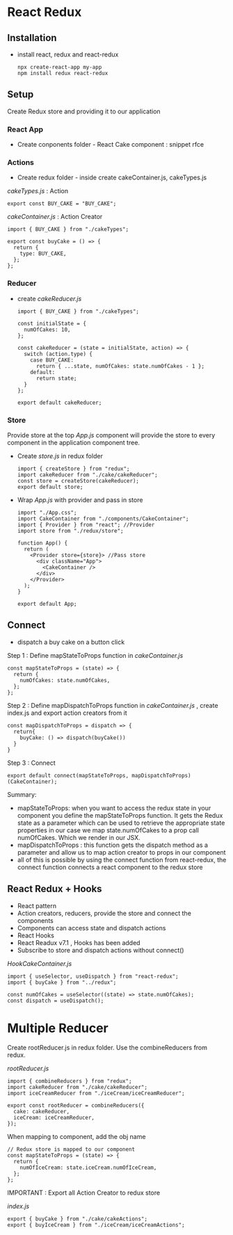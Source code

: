 # React Redux

## Installation

- install react, redux and react-redux

      npx create-react-app my-app
      npm install redux react-redux

## Setup

Create Redux store and providing it to our application

### React App

- Create conponents folder - React Cake component : snippet rfce

### Actions

- Create redux folder - inside create cakeContainer.js, cakeTypes.js

_cakeTypes.js_ : Action

    export const BUY_CAKE = "BUY_CAKE";

_cakeContainer.js_ : Action Creator

    import { BUY_CAKE } from "./cakeTypes";

    export const buyCake = () => {
      return {
        type: BUY_CAKE,
      };
    };

### Reducer

- create _cakeReducer.js_

      import { BUY_CAKE } from "./cakeTypes";

      const initialState = {
        numOfCakes: 10,
      };

      const cakeReducer = (state = initialState, action) => {
        switch (action.type) {
          case BUY_CAKE:
            return { ...state, numOfCakes: state.numOfCakes - 1 };
          default:
            return state;
        }
      };

      export default cakeReducer;

### Store

Provide store at the top _App.js_ component will provide the store to every component in the application component tree.

- Create _store.js_ in redux folder

      import { createStore } from "redux";
      import cakeReducer from "./cake/cakeReducer";
      const store = createStore(cakeReducer);
      export default store;

- Wrap _App.js_ with provider and pass in store

      import "./App.css";
      import CakeContainer from "./components/CakeContainer";
      import { Provider } from "react"; //Provider
      import store from "./redux/store";

      function App() {
        return (
          <Provider store={store}> //Pass store
            <div className="App">
              <CakeContainer />
            </div>
          </Provider>
        );
      }

      export default App;

## Connect

- dispatch a buy cake on a button click

Step 1 : Define mapStateToProps function in _cakeContainer.js_

    const mapStateToProps = (state) => {
      return {
        numOfCakes: state.numOfCakes,
      };
    };

Step 2 : Define mapDispatchToProps function in _cakeContainer.js_ , create index.js and export action creators from it

    const mapDispatchToProps = dispatch => {
      return{
        buyCake: () => dispatch(buyCake())
      }
    }

Step 3 : Connect

    export default connect(mapStateToProps, mapDispatchToProps)(CakeContainer);

Summary:

- mapStateToProps: when you want to access the redux state in your component
  you define the mapStateToProps function. It gets the Redux state as a parameter which can be used to retrieve the appropriate state properties in our case we map state.numOfCakes to a prop call numOfCakes. Which we render in our JSX.
- mapDispatchToProps : this function gets the dispatch method as a parameter and allow us to map action creator to props in our component
- all of this is possible by using the connect function from react-redux, the connect function connects a react component to the redux store

## React Redux + Hooks

- React pattern
- Action creators, reducers, provide the store and connect the components
- Components can access state and dispatch actions
- React Hooks
- React Readux v7.1 , Hooks has been added
- Subscribe to store and dispatch actions without connect()

_HookCakeContainer.js_

    import { useSelector, useDispatch } from "react-redux";
    import { buyCake } from "../redux";

    const numOfCakes = useSelector((state) => state.numOfCakes);
    const dispatch = useDispatch();

# Multiple Reducer

Create rootReducer.js in redux folder.
Use the combineReducers from redux.

_rootReducer.js_

    import { combineReducers } from "redux";
    import cakeReducer from "./cake/cakeReducer";
    import iceCreamReducer from "./iceCream/iceCreamReducer";

    export const rootReducer = combineReducers({
      cake: cakeReducer,
      iceCream: iceCreamReducer,
    });

When mapping to component, add the obj name

    // Redux store is mapped to our component
    const mapStateToProps = (state) => {
      return {
        numOfIceCream: state.iceCream.numOfIceCream,
      };
    };

IMPORTANT : Export all Action Creator to redux store

_index.js_

    export { buyCake } from "./cake/cakeActions";
    export { buyIceCream } from "./iceCream/iceCreamActions";
